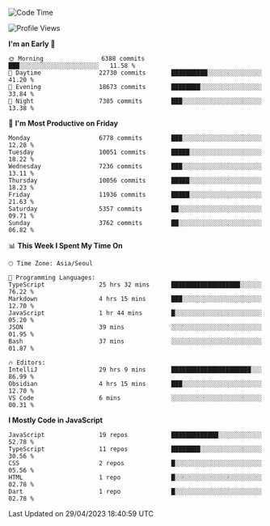 <!--START_SECTION:waka-->
![Code Time](http://img.shields.io/badge/Code%20Time-4%2C818%20hrs%2052%20mins-blue)

![Profile Views](http://img.shields.io/badge/Profile%20Views-0-blue)

**I'm an Early 🐤** 

```text
🌞 Morning                6388 commits        ███░░░░░░░░░░░░░░░░░░░░░░   11.58 % 
🌆 Daytime                22730 commits       ██████████░░░░░░░░░░░░░░░   41.20 % 
🌃 Evening                18673 commits       ████████░░░░░░░░░░░░░░░░░   33.84 % 
🌙 Night                  7385 commits        ███░░░░░░░░░░░░░░░░░░░░░░   13.38 % 
```
📅 **I'm Most Productive on Friday** 

```text
Monday                   6778 commits        ███░░░░░░░░░░░░░░░░░░░░░░   12.28 % 
Tuesday                  10051 commits       █████░░░░░░░░░░░░░░░░░░░░   18.22 % 
Wednesday                7236 commits        ███░░░░░░░░░░░░░░░░░░░░░░   13.11 % 
Thursday                 10056 commits       █████░░░░░░░░░░░░░░░░░░░░   18.23 % 
Friday                   11936 commits       █████░░░░░░░░░░░░░░░░░░░░   21.63 % 
Saturday                 5357 commits        ██░░░░░░░░░░░░░░░░░░░░░░░   09.71 % 
Sunday                   3762 commits        ██░░░░░░░░░░░░░░░░░░░░░░░   06.82 % 
```


📊 **This Week I Spent My Time On** 

```text
🕑︎ Time Zone: Asia/Seoul

💬 Programming Languages: 
TypeScript               25 hrs 32 mins      ███████████████████░░░░░░   76.22 % 
Markdown                 4 hrs 15 mins       ███░░░░░░░░░░░░░░░░░░░░░░   12.70 % 
JavaScript               1 hr 44 mins        █░░░░░░░░░░░░░░░░░░░░░░░░   05.20 % 
JSON                     39 mins             ░░░░░░░░░░░░░░░░░░░░░░░░░   01.95 % 
Bash                     37 mins             ░░░░░░░░░░░░░░░░░░░░░░░░░   01.87 % 

🔥 Editors: 
IntelliJ                 29 hrs 9 mins       ██████████████████████░░░   86.99 % 
Obsidian                 4 hrs 15 mins       ███░░░░░░░░░░░░░░░░░░░░░░   12.70 % 
VS Code                  6 mins              ░░░░░░░░░░░░░░░░░░░░░░░░░   00.31 % 
```

**I Mostly Code in JavaScript** 

```text
JavaScript               19 repos            █████████████░░░░░░░░░░░░   52.78 % 
TypeScript               11 repos            ████████░░░░░░░░░░░░░░░░░   30.56 % 
CSS                      2 repos             █░░░░░░░░░░░░░░░░░░░░░░░░   05.56 % 
HTML                     1 repo              █░░░░░░░░░░░░░░░░░░░░░░░░   02.78 % 
Dart                     1 repo              █░░░░░░░░░░░░░░░░░░░░░░░░   02.78 % 
```




 Last Updated on 29/04/2023 18:40:59 UTC
<!--END_SECTION:waka-->
